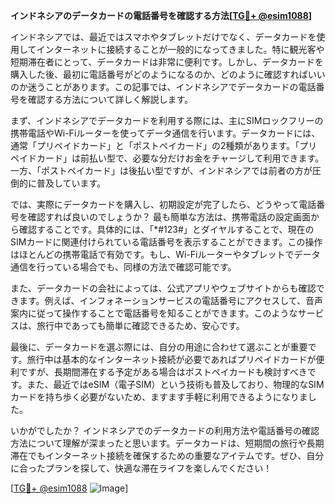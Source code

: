 **インドネシアのデータカードの電話番号を確認する方法[[TG💪+ @esim1088](https://t.me/s/esim1088)]**

インドネシアでは、最近ではスマホやタブレットだけでなく、データカードを使用してインターネットに接続することが一般的になってきました。特に観光客や短期滞在者にとって、データカードは非常に便利です。しかし、データカードを購入した後、最初に電話番号がどのようになるのか、どのように確認すればいいのか迷うことがあります。この記事では、インドネシアでデータカードの電話番号を確認する方法について詳しく解説します。

まず、インドネシアでデータカードを利用する際には、主にSIMロックフリーの携帯電話やWi-Fiルーターを使ってデータ通信を行います。データカードには、通常「プリペイドカード」と「ポストペイカード」の2種類があります。「プリペイドカード」は前払い型で、必要な分だけお金をチャージして利用できます。一方、「ポストペイカード」は後払い型ですが、インドネシアでは前者の方が圧倒的に普及しています。

では、実際にデータカードを購入し、初期設定が完了したら、どうやって電話番号を確認すれば良いのでしょうか？ 最も簡単な方法は、携帯電話の設定画面から確認することです。具体的には、「*#123#」とダイヤルすることで、現在のSIMカードに関連付けられている電話番号を表示することができます。この操作はほとんどの携帯電話で有効です。もし、Wi-Fiルーターやタブレットでデータ通信を行っている場合でも、同様の方法で確認可能です。

また、データカードの会社によっては、公式アプリやウェブサイトからも確認できます。例えば、インフォネーションサービスの電話番号にアクセスして、音声案内に従って操作することで電話番号を知ることができます。このようなサービスは、旅行中であっても簡単に確認できるため、安心です。

最後に、データカードを選ぶ際には、自分の用途に合わせて選ぶことが重要です。旅行中は基本的なインターネット接続が必要であればプリペイドカードが便利ですが、長期間滞在する予定がある場合はポストペイカードも検討すべきです。また、最近ではeSIM（電子SIM）という技術も普及しており、物理的なSIMカードを持ち歩く必要がないため、ますます手軽に利用できるようになりました。

いかがでしたか？ インドネシアでのデータカードの利用方法や電話番号の確認方法について理解が深まったと思います。データカードは、短期間の旅行や長期滞在でもインターネット接続を確保するための重要なアイテムです。ぜひ、自分に合ったプランを探して、快適な滞在ライフを楽しんでください！

[[TG💪+ @esim1088](https://t.me/s/esim1088) ![Image](https://i.postimg.cc/Y0z9fWf4/image.png)]